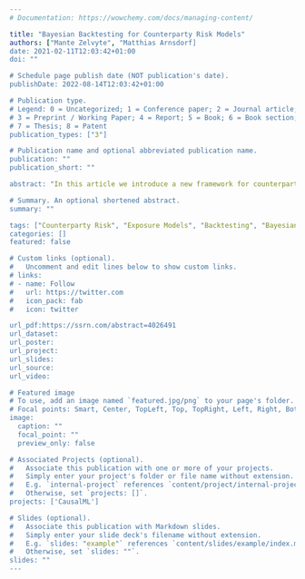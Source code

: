 ```yaml
---
# Documentation: https://wowchemy.com/docs/managing-content/

title: "Bayesian Backtesting for Counterparty Risk Models"
authors: ["Mante Zelvyte", "Matthias Arnsdorf]
date: 2021-02-11T12:03:42+01:00
doi: ""

# Schedule page publish date (NOT publication's date).
publishDate: 2022-08-14T12:03:42+01:00

# Publication type.
# Legend: 0 = Uncategorized; 1 = Conference paper; 2 = Journal article;
# 3 = Preprint / Working Paper; 4 = Report; 5 = Book; 6 = Book section;
# 7 = Thesis; 8 = Patent
publication_types: ["3"]

# Publication name and optional abbreviated publication name.
publication: ""
publication_short: ""

abstract: "In this article we introduce a new framework for counterparty risk model backtesting based on Bayesian methods. This provides a conceptually sound approach for analyzing model performance which is also straightforward to implement. We show that our methodology provides important advantages over a typical, classical, backtesting set-up. In particular, we find that the Bayesian approach outperforms the classical one in identifying whether a model is correctly specified which is the principal aim of any backtesting framework. The power of the methodology is due to its ability to test individual parameters and hence identify which aspects of a model are misspecified as well as the degree of misspecification. This greatly facilitates the impact assessment of model issues as well as their remediation."

# Summary. An optional shortened abstract.
summary: ""

tags: ["Counterparty Risk", "Exposure Models", "Backtesting", "Bayesian Methods", "Model Risk"]
categories: []
featured: false

# Custom links (optional).
#   Uncomment and edit lines below to show custom links.
# links:
# - name: Follow
#   url: https://twitter.com
#   icon_pack: fab
#   icon: twitter

url_pdf:https://ssrn.com/abstract=4026491
url_dataset:
url_poster:
url_project:
url_slides:
url_source:
url_video:

# Featured image
# To use, add an image named `featured.jpg/png` to your page's folder. 
# Focal points: Smart, Center, TopLeft, Top, TopRight, Left, Right, BottomLeft, Bottom, BottomRight.
image:
  caption: ""
  focal_point: ""
  preview_only: false

# Associated Projects (optional).
#   Associate this publication with one or more of your projects.
#   Simply enter your project's folder or file name without extension.
#   E.g. `internal-project` references `content/project/internal-project/index.md`.
#   Otherwise, set `projects: []`.
projects: ['CausalML']

# Slides (optional).
#   Associate this publication with Markdown slides.
#   Simply enter your slide deck's filename without extension.
#   E.g. `slides: "example"` references `content/slides/example/index.md`.
#   Otherwise, set `slides: ""`.
slides: ""
---
```

